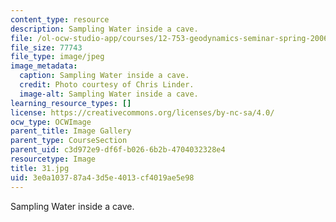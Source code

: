 ```yaml
---
content_type: resource
description: Sampling Water inside a cave.
file: /ol-ocw-studio-app/courses/12-753-geodynamics-seminar-spring-2006/3e0a103787a43d5e4013cf4019ae5e98_31.jpg
file_size: 77743
file_type: image/jpeg
image_metadata:
  caption: Sampling Water inside a cave.
  credit: Photo courtesy of Chris Linder.
  image-alt: Sampling Water inside a cave.
learning_resource_types: []
license: https://creativecommons.org/licenses/by-nc-sa/4.0/
ocw_type: OCWImage
parent_title: Image Gallery
parent_type: CourseSection
parent_uid: c3d972e9-df6f-b026-6b2b-4704032328e4
resourcetype: Image
title: 31.jpg
uid: 3e0a1037-87a4-3d5e-4013-cf4019ae5e98
---
```

Sampling Water inside a cave.